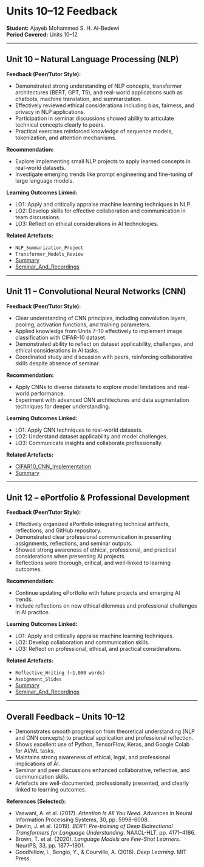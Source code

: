 # Units 10–12 Feedback
**Student:** Ajayeb Mohammed S. H. Al-Bedewi  
**Period Covered:** Units 10–12  

---

## Unit 10 – Natural Language Processing (NLP)

**Feedback (Peer/Tutor Style):**  
- Demonstrated strong understanding of NLP concepts, transformer architectures (BERT, GPT, T5), and real-world applications such as chatbots, machine translation, and summarization.  
- Effectively reviewed ethical considerations including bias, fairness, and privacy in NLP applications.  
- Participation in seminar discussions showed ability to articulate technical concepts clearly to peers.  
- Practical exercises reinforced knowledge of sequence models, tokenization, and attention mechanisms.  

**Recommendation:**  
- Explore implementing small NLP projects to apply learned concepts in real-world datasets.  
- Investigate emerging trends like prompt engineering and fine-tuning of large language models.  

**Learning Outcomes Linked:**  
- LO1: Apply and critically appraise machine learning techniques in NLP.  
- LO2: Develop skills for effective collaboration and communication in team discussions.  
- LO3: Reflect on ethical considerations in AI technologies.  

**Related Artefacts:**  
- `NLP_Summarization_Project`  
- `Transformer_Models_Review`  
-  [Summary](../../Units/Unit_10-12/Summary.md)
-  [Seminar_And_Recordings](../../Units/Unit_10-12/Seminar_Recordings.md)

---

## Unit 11 – Convolutional Neural Networks (CNN)

**Feedback (Peer/Tutor Style):**  
- Clear understanding of CNN principles, including convolution layers, pooling, activation functions, and training parameters.  
- Applied knowledge from Units 7–10 effectively to implement image classification with CIFAR-10 dataset.  
- Demonstrated ability to reflect on dataset applicability, challenges, and ethical considerations in AI tasks.  
- Coordinated study and discussion with peers, reinforcing collaborative skills despite absence of seminar.  

**Recommendation:**  
- Apply CNNs to diverse datasets to explore model limitations and real-world performance.  
- Experiment with advanced CNN architectures and data augmentation techniques for deeper understanding.  

**Learning Outcomes Linked:**  
- LO1: Apply CNN techniques to real-world datasets.  
- LO2: Understand dataset applicability and model challenges.  
- LO3: Communicate insights and collaborate professionally.  

**Related Artefacts:**  
- [CIFAR10_CNN_Implementation](../../Projects/CNNCode.ipynb)
- [Summary](../../Units/Unit_10-12/Summary.md)

---

## Unit 12 – ePortfolio & Professional Development

**Feedback (Peer/Tutor Style):**  
- Effectively organized ePortfolio integrating technical artifacts, reflections, and GitHub repository.  
- Demonstrated clear professional communication in presenting assignments, reflections, and seminar outputs.  
- Showed strong awareness of ethical, professional, and practical considerations when presenting AI projects.  
- Reflections were thorough, critical, and well-linked to learning outcomes.  

**Recommendation:**  
- Continue updating ePortfolio with future projects and emerging AI trends.  
- Include reflections on new ethical dilemmas and professional challenges in AI practice.  

**Learning Outcomes Linked:**  
- LO1: Apply and critically appraise machine learning techniques.  
- LO2: Develop collaboration and communication skills.  
- LO3: Reflect on professional, ethical, and practical considerations.  

**Related Artefacts:**   
- `Reflective_Writing (~1,000 words)`   
- `Assignment_Slides`
-  [Summary](../../Units/Unit_10-12/Summary.md)
-  [Seminar_And_Recordings](../../Units/Unit_10-12/Seminar_Recordings.md)

---

## Overall Feedback – Units 10–12

- Demonstrates smooth progression from theoretical understanding (NLP and CNN concepts) to practical application and professional reflection.  
- Shows excellent use of Python, TensorFlow, Keras, and Google Colab for AI/ML tasks.  
- Maintains strong awareness of ethical, legal, and professional implications of AI.  
- Seminar and peer discussions enhanced collaborative, reflective, and communication skills.  
- Artefacts are well-documented, professionally presented, and clearly linked to learning outcomes.  

**References (Selected):**  
- Vaswani, A. et al. (2017). *Attention Is All You Need*. Advances in Neural Information Processing Systems, 30, pp. 5998–6008.  
- Devlin, J. et al. (2019). *BERT: Pre-training of Deep Bidirectional Transformers for Language Understanding*. NAACL-HLT, pp. 4171–4186.  
- Brown, T. et al. (2020). *Language Models are Few-Shot Learners*. NeurIPS, 33, pp. 1877–1901.  
- Goodfellow, I., Bengio, Y., & Courville, A. (2016). *Deep Learning*. MIT Press.  
